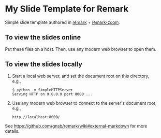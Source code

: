 My Slide Template for Remark
===

Simple slide template authored in [remark](https://github.com/gnab/remark) + [remark-zoom](https://github.com/William-Yeh/remark-zoom).


## To view the slides online

Put these files on a host. Then, use any modern web browser to open them.


## To view the slides locally

1. Start a local web server, and set the document root on this directory, e.g.,

   ```
   $ python -m SimpleHTTPServer
   Serving HTTP on 0.0.0.0 port 8000 ...
   ```

2. Use any modern web browser to connect to the server's document root, e.g.,

   ```
   http://localhost:8000/
   ```

See https://github.com/gnab/remark/wiki#external-markdown for more details.

